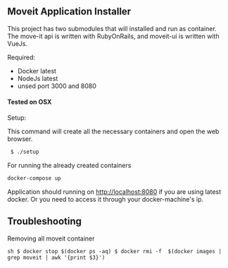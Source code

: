 ## Moveit Application Installer

This project has two submodules that will installed and run as container. 
The move-it api is written with RubyOnRails, and moveit-ui is written with VueJs.

Required:

 * Docker latest
 * NodeJs latest
 * unsed port 3000 and 8080

#### Tested on OSX 

Setup:

This command will create all the necessary containers and open the web browser.

```sh
 $ ./setup 
```

For running the already created containers

```sh
docker-compose up
```

Application should running on [http://localhost:8080](http://localhost:8080) if you are using latest docker.
Or you need to access it through your docker-machine's ip.

## Troubleshooting

Removing all moveit container 

``sh
$ docker stop $(docker ps -aq)
$ docker rmi -f  $(docker images | grep moveit | awk '{print $3}')
``
